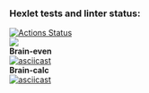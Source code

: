 ### Hexlet tests and linter status:
[![Actions Status](https://github.com/Ribeyra/python-project-49/actions/workflows/hexlet-check.yml/badge.svg)](https://github.com/Ribeyra/python-project-49/actions)  
<a href="https://codeclimate.com/github/Ribeyra/python-project-49/maintainability"><img src="https://api.codeclimate.com/v1/badges/3d105c65b071d4b67b5c/maintainability" /></a>  
**Brain-even**  
[![asciicast](https://asciinema.org/a/jlc1BMRcqTgWSGoUD1p9XYMbw.svg)](https://asciinema.org/a/jlc1BMRcqTgWSGoUD1p9XYMbw)  
**Brain-calc**  
[![asciicast](https://asciinema.org/a/6Etf5TaTbiHKxIRShrlY3EXVE.svg)](https://asciinema.org/a/6Etf5TaTbiHKxIRShrlY3EXVE)  

